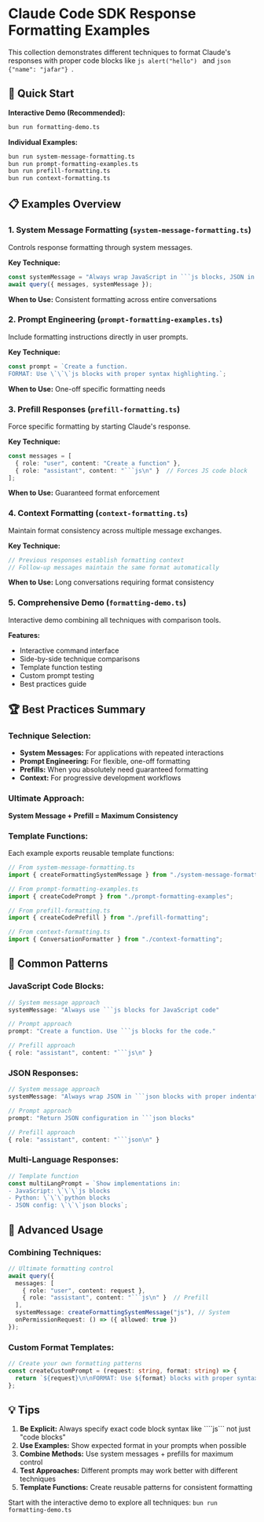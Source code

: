 # Claude Code SDK Response Formatting Examples

This collection demonstrates different techniques to format Claude's responses with proper code blocks like ````js alert("hello") ```` and ````json {"name": "jafar"} ````.

## 🎯 Quick Start

**Interactive Demo (Recommended):**
```bash
bun run formatting-demo.ts
```

**Individual Examples:**
```bash
bun run system-message-formatting.ts
bun run prompt-formatting-examples.ts  
bun run prefill-formatting.ts
bun run context-formatting.ts
```

## 📋 Examples Overview

### 1. System Message Formatting (`system-message-formatting.ts`)
Controls response formatting through system messages.

**Key Technique:**
```typescript
const systemMessage = "Always wrap JavaScript in ```js blocks, JSON in ```json blocks...";
await query({ messages, systemMessage });
```

**When to Use:** Consistent formatting across entire conversations

### 2. Prompt Engineering (`prompt-formatting-examples.ts`)
Include formatting instructions directly in user prompts.

**Key Technique:**
```typescript
const prompt = `Create a function. 
FORMAT: Use \`\`\`js blocks with proper syntax highlighting.`;
```

**When to Use:** One-off specific formatting needs

### 3. Prefill Responses (`prefill-formatting.ts`)
Force specific formatting by starting Claude's response.

**Key Technique:**
```typescript
const messages = [
  { role: "user", content: "Create a function" },
  { role: "assistant", content: "```js\n" }  // Forces JS code block
];
```

**When to Use:** Guaranteed format enforcement

### 4. Context Formatting (`context-formatting.ts`)
Maintain format consistency across multiple message exchanges.

**Key Technique:**
```typescript
// Previous responses establish formatting context
// Follow-up messages maintain the same format automatically
```

**When to Use:** Long conversations requiring format consistency

### 5. Comprehensive Demo (`formatting-demo.ts`)
Interactive demo combining all techniques with comparison tools.

**Features:**
- Interactive command interface
- Side-by-side technique comparisons  
- Template function testing
- Custom prompt testing
- Best practices guide

## 🏆 Best Practices Summary

### Technique Selection:
- **System Messages:** For applications with repeated interactions
- **Prompt Engineering:** For flexible, one-off formatting  
- **Prefills:** When you absolutely need guaranteed formatting
- **Context:** For progressive development workflows

### Ultimate Approach:
**System Message + Prefill = Maximum Consistency**

### Template Functions:
Each example exports reusable template functions:

```typescript
// From system-message-formatting.ts
import { createFormattingSystemMessage } from "./system-message-formatting";

// From prompt-formatting-examples.ts  
import { createCodePrompt } from "./prompt-formatting-examples";

// From prefill-formatting.ts
import { createCodePrefill } from "./prefill-formatting";

// From context-formatting.ts
import { ConversationFormatter } from "./context-formatting";
```

## 🧪 Common Patterns

### JavaScript Code Blocks:
```typescript
// System message approach
systemMessage: "Always use ```js blocks for JavaScript code"

// Prompt approach  
prompt: "Create a function. Use ```js blocks for the code."

// Prefill approach
{ role: "assistant", content: "```js\n" }
```

### JSON Responses:
```typescript
// System message approach
systemMessage: "Always wrap JSON in ```json blocks with proper indentation"

// Prompt approach
prompt: "Return JSON configuration in ```json blocks"

// Prefill approach  
{ role: "assistant", content: "```json\n" }
```

### Multi-Language Responses:
```typescript
// Template function
const multiLangPrompt = `Show implementations in:
- JavaScript: \`\`\`js blocks
- Python: \`\`\`python blocks
- JSON config: \`\`\`json blocks`;
```

## 🚀 Advanced Usage

### Combining Techniques:
```typescript
// Ultimate formatting control
await query({
  messages: [
    { role: "user", content: request },
    { role: "assistant", content: "```js\n" }  // Prefill
  ],
  systemMessage: createFormattingSystemMessage("js"), // System
  onPermissionRequest: () => ({ allowed: true })
});
```

### Custom Format Templates:
```typescript
// Create your own formatting patterns
const createCustomPrompt = (request: string, format: string) => {
  return `${request}\n\nFORMAT: Use ${format} blocks with proper syntax highlighting.`;
};
```

## 💡 Tips

1. **Be Explicit:** Always specify exact code block syntax like ````js``` not just "code blocks"
2. **Use Examples:** Show expected format in your prompts when possible
3. **Combine Methods:** Use system messages + prefills for maximum control
4. **Test Approaches:** Different prompts may work better with different techniques
5. **Template Functions:** Create reusable patterns for consistent formatting

Start with the interactive demo to explore all techniques: `bun run formatting-demo.ts`